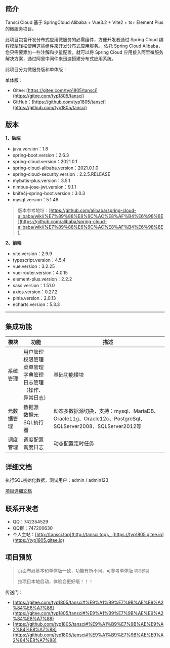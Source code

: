 ## 简介

Tansci Cloud 基于 SpringCloud Alibaba + Vue3.2 + Vite2 + ts+ Element Plus 的微服务项目。

此项目包含开发分布式应用微服务的必需组件，方便开发者通过 Spring Cloud 编程模型轻松使用这些组件来开发分布式应用服务。 依托 Spring Cloud Alibaba，您只需要添加一些注解和少量配置，就可以将 Spring Cloud 应用接入阿里微服务解决方案，通过阿里中间件来迅速搭建分布式应用系统。

此项目分为微服务版和单体版：

单体版：
- Gitee: [https://gitee.com/typ1805/tansci](https://gitee.com/typ1805/tansci)
- GitHub：[https://github.com/typ1805/tansci](https://github.com/typ1805/tansci)

## 版本

**1、后端**
- java.version：1.8
- spring-boot.version：2.6.3
- spring-cloud.version：2021.0.1
- spring-cloud-alibaba.version：2021.0.1.0
- spring-cloud-security.version：2.2.5.RELEASE
- mybatis-plus.version：3.5.1
- nimbus-jose-jwt.version：9.1.1
- knife4j-spring-boot.version：3.0.3
- mysql.version：5.1.46

>版本参考地址：[https://github.com/alibaba/spring-cloud-alibaba/wiki/%E7%89%88%E6%9C%AC%E8%AF%B4%E6%98%8E](https://github.com/alibaba/spring-cloud-alibaba/wiki/%E7%89%88%E6%9C%AC%E8%AF%B4%E6%98%8E)

**2、前端**
- vite.version：2.9.9
- typescript.version：4.5.4
- vue.version：3.2.25
- vue-router.version：4.0.15
- element-plus.version：2.2.2
- sass.version：1.51.0
- axios.version：0.27.2
- pinia.version：2.0.13
- echarts.version：5.3.3

---

## 集成功能

| 模块 | 功能 | 描述 |
| ---- | ---- | ---- |
| 系统管理 | 用户管理<br>权限管理<br>菜单管理<br>字典管理<br>日志管理（操作、异常日志） | 基础功能模块 |
| 元数据管理 | 数据源<br>数据元<br>SQL执行器 | 动态多数据源切换，支持：mysql、MariaDB、Oracle11g、Oracle12c、PostgreSql、SQLServer2008、SQLServer2012等 |
| 调度管理 | 调度配置<br>调度日志 | 动态配置定时任务 |


## 详细文档

执行SQL初始化数据，测试用户：admin / admin123

[项目详细文档](docs/doc.md)

## 联系开发者

- QQ：742354529
- QQ群：747200630
- 个人主站：[http://tansci.top](http://tansci.top)、[https://typ1805.gitee.io](https://typ1805.gitee.io)

## 项目预览

> 页面布局基本和单体版一致，功能有所不同，可参考单体版 ```项目预览```
> 
> 拉项目本地启动，体验会更好哦！！！

传送门： 
- [https://gitee.com/typ1805/tansci#%E9%A1%B9%E7%9B%AE%E9%A2%84%E8%A7%88](https://gitee.com/typ1805/tansci#%E9%A1%B9%E7%9B%AE%E9%A2%84%E8%A7%88)
- [https://github.com/typ1805/tansci#%E9%A1%B9%E7%9B%AE%E9%A2%84%E8%A7%88](https://github.com/typ1805/tansci#%E9%A1%B9%E7%9B%AE%E9%A2%84%E8%A7%88)

